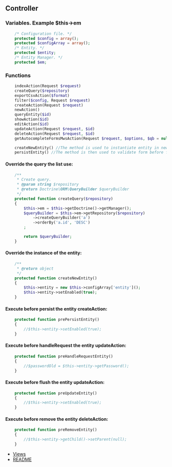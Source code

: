 ## Controller

### Variables. Example $this->em
```php
    /* Configuration file. */
    protected $config = array();
    protected $configArray = array();
    /* Entity. */
    protected $entity;
    /* Entity Manager. */
    protected $em;
```
### Functions
```php
    indexAction(Request $request)
    createQuery($repository)
    exportCsvAction($format)
    filter($config, Request $request)
    createAction(Request $request)
    newAction()
    queryEntity($id)
    showAction($id)
    editAction($id)
    updateAction(Request $request, $id)
    deleteAction(Request $request, $id)
    getAutocompleteFormsMwsAction(Request $request, $options, $qb = null)

    createNewEntity() //The method is used to instantiate entity in newAction() and createAction(Request $request).
    persistEntity() //The method is then used to validate form before flush entity in createAction(Request $request).
```
#### Override the query the list use:
```php
    /**
     * Create query.
     * @param string $repository
     * @return Doctrine\ORM\QueryBuilder $queryBuilder
     */
    protected function createQuery($repository)
    {
        $this->em = $this->getDoctrine()->getManager();
        $queryBuilder = $this->em->getRepository($repository)
            ->createQueryBuilder('a')
            ->orderBy('a.id', 'DESC')
        ;

        return $queryBuilder;
    }
```
#### Override the instance of the entity:
```php
    /**
     * @return object
     */
    protected function createNewEntity()
    {
        $this->entity = new $this->configArray['entity']();
        $this->entity->setEnabled(true);
    }
```
#### Execute before persist the entity createAction:
```php
    protected function prePersistEntity()
    {
        //$this->entity->setEnabled(true);
    }
```
#### Execute before handleRequest the entity updateAction:
```php
    protected function preHandleRequestEntity()
    {
        //$passwordOld = $this->entity->getPassword();
    }
```
#### Execute before flush the entity updateAction:
```php
    protected function preUpdateEntity()
    {
        //$this->entity->setEnabled(true);
    }
```
#### Execute before remove the entity deleteAction:
```php
    protected function preRemoveEntity()
    {
        //$this->entity->getChild()->setParent(null);
    }
```

* [Views](vistas_en.md)
* [README](README_EN.md)
